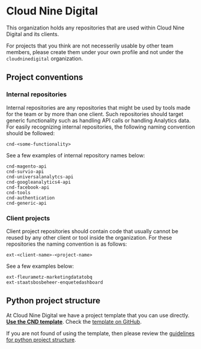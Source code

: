 # Cloud Nine Digital
This organization holds any repositories that are used within Cloud Nine Digital and its clients.

For projects that you think are not necesserily usable by other team members, please create them under your own profile and not under the `cloudninedigital` organization.

## Project conventions
### Internal repositories
Internal repositories are any repositories that might be used by tools made for the team or by more than one client. Such repositories should target generic functionality such as handling API calls or handling Analytics data. For easily recognizing internal repositories, the following naming convention should be followed:
```
cnd-<some-functionality>
```

See a few examples of internal repository names below:
```
cnd-magento-api
cnd-survio-api
cnd-universalanalytcs-api
cnd-googleanalytics4-api
cnd-facebook-api
cnd-tools
cnd-authentication
cnd-generic-api
```

### Client projects
Client project repositories should contain code that usually cannot be reused by any other client or tool inside the organization. For these repositories the naming convention is as follows:
```
ext-<client-name>-<project-name>
```
See a few examples below:
```
ext-fleurametz-marketingdatatobq
ext-staatsbosbeheer-enquetedashboard
```
## Python project structure

At Cloud Nine Digital we have a project template that you can use directly. **[Use the CND template](https://github.com/cloudninedigital/cnd-python-template/generate)**. Check the [template on GitHub](https://github.com/cloudninedigital/cnd-python-template).

If you are not found of using the template, then please review the [guidelines for python project structure](https://wiki.cloudninedigital.nl/Processing-and-Delivery/Software-Development/Python/installable-python-packages).


